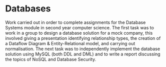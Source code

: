 # Databases
Work carried out in order to complete assignments for the Database Systems module in second year computer science. The first task was to work in a group to design a database solution for a mock company, this involved giving a presentation identifying relationship types, the creation of a Dataflow Diagram & Entity-Relational model, and carrying out normalisation. The next task was to independently implement the database solution using MySQL (both DDL and DML) and to write a report discussing the topics of NoSQL and Database Security.
